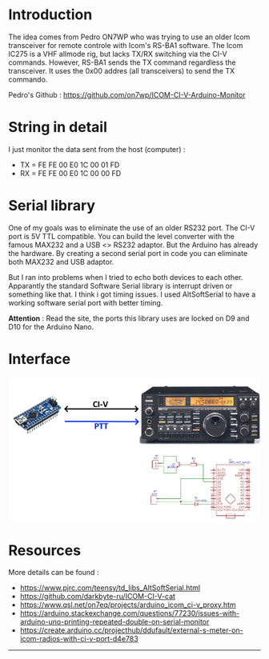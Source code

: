 # Introduction
The idea comes from Pedro ON7WP who was trying to use an older Icom transceiver for remote controle with Icom's RS-BA1 software.
The Icom IC275 is a VHF allmode rig, but lacks TX/RX switching via the CI-V commands.
However, RS-BA1 sends the TX command regardless the transceiver. It uses the 0x00 addres (all transceivers) to send the TX commando.

Pedro's Github : https://github.com/on7wp/ICOM-CI-V-Arduino-Monitor

# String in detail
I just monitor the data sent from the host (computer) : 
- TX = FE FE 00 E0 1C 00 01 FD
- RX = FE FE 00 E0 1C 00 00 FD


# Serial library
One of my goals was to eliminate the use of an older RS232 port. The CI-V port is 5V TTL compatible. You can build the level converter with
the famous MAX232 and a USB <> RS232 adaptor. But the Arduino has already the hardware. By creating a second serial port in code you can eliminate both MAX232 and USB adaptor.

But I ran into problems when I tried to echo both devices to each other. Apparantly the standard Software Serial library is interrupt driven or something like that.
I think i got timing issues. I used AltSoftSerial to have a working software serial port with better timing. 

**Attention** : Read the site, the ports this library uses are locked on D9 and D10 for the Arduino Nano.

# Interface
![](https://github.com/ON3JT/Arduino-CI-V/blob/master/info/interface.jpg)

# Resources
More details can be found :
- https://www.pjrc.com/teensy/td_libs_AltSoftSerial.html
- https://github.com/darkbyte-ru/ICOM-CI-V-cat
- https://www.qsl.net/on7eq/projects/arduino_icom_ci-v_proxy.htm
- https://arduino.stackexchange.com/questions/77230/issues-with-arduino-uno-printing-repeated-double-on-serial-monitor
- https://create.arduino.cc/projecthub/ddufault/external-s-meter-on-icom-radios-with-ci-v-port-d4e783

******